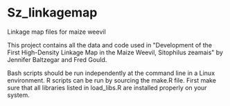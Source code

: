 # Sz_linkagemap
Linkage map files for maize weevil

This project contains all the data and code used in "Development of the First High-Density Linkage Map in the Maize Weevil, Sitophilus zeamais" by Jennifer Baltzegar and Fred Gould.

Bash scripts should be run independently at the command line in a Linux environment. R scripts can be run by sourcing the make.R file. First make sure that all libraries listed in load_libs.R are installed properly on your system.